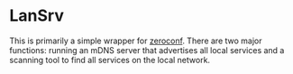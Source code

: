 # LanSrv
This is primarily a simple wrapper for [zeroconf](github.com/grandcat/zeroconf).  There are two major functions: running an mDNS server that advertises all local services and a scanning tool to find all services on the local network.